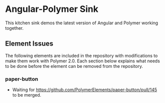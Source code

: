 # Angular-Polymer Sink

This kitchen sink demos the latest version of Angular and Polymer working together.

## Element Issues

The following elements are included in the repository with modifications to make them work with Polymer 2.0. Each section below explains what needs to be done before the element can be removed from the repository.

### paper-button
- Waiting for https://github.com/PolymerElements/paper-button/pull/145 to be merged.
